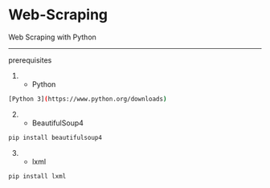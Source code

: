 # Web-Scraping
Web Scraping with Python
************************
prerequisites 
  1. * Python
  ```sh
  [Python 3](https://www.python.org/downloads)
  ```
  2. * BeautifulSoup4
  ```sh
  pip install beautifulsoup4
  ```
  3. * lxml
  ```sh
  pip install lxml
  ```
